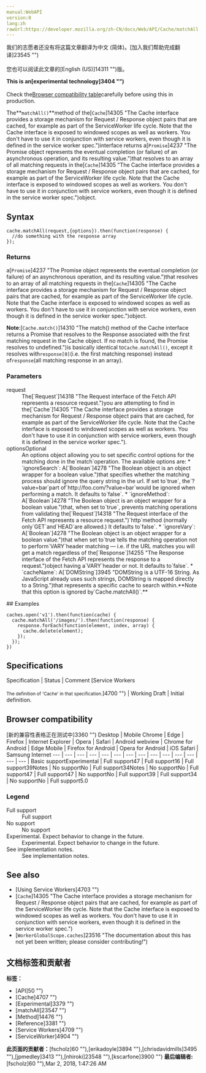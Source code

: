 ```yaml
---
manual:WebAPI
version:0
lang:zh
rawUrl:https://developer.mozilla.org/zh-CN/docs/Web/API/Cache/matchAll
---
```




<bdi>我们的志愿者还没有将这篇文章翻译为<bdi>中文 (简体)</bdi>。[加入我们帮助完成翻译]23545 "")<br></br>您也可以阅读此文章的[English (US)]14311 "")版。</bdi>






**This is an[experimental technology]3404 "")**<br></br>Check the[Browser compatibility table](%4694#Browser_compatibility "")carefully before using this in production.




The**`matchAll()`**method of the[`Cache`]14305 "The Cache interface provides a storage mechanism for Request / Response object pairs that are cached, for example as part of the ServiceWorker life cycle. Note that the Cache interface is exposed to windowed scopes as well as workers. You don't have to use it in conjunction with service workers, even though it is defined in the service worker spec.")interface returns a[`Promise`]4237 "The Promise object represents the eventual completion (or failure) of an asynchronous operation, and its resulting value.")that resolves to an array of all matching requests in the[`Cache`]14305 "The Cache interface provides a storage mechanism for Request / Response object pairs that are cached, for example as part of the ServiceWorker life cycle. Note that the Cache interface is exposed to windowed scopes as well as workers. You don't have to use it in conjunction with service workers, even though it is defined in the service worker spec.")object.


## Syntax<a name="Syntax"></a>

```
cache.matchAll(request,{options}).then(function(response) {
  //do something with the response array
});
```

### Returns<a name="Returns"></a>


a[`Promise`]4237 "The Promise object represents the eventual completion (or failure) of an asynchronous operation, and its resulting value.")that resolves to an array of all matching requests in the[`Cache`]14305 "The Cache interface provides a storage mechanism for Request / Response object pairs that are cached, for example as part of the ServiceWorker life cycle. Note that the Cache interface is exposed to windowed scopes as well as workers. You don't have to use it in conjunction with service workers, even though it is defined in the service worker spec.")object.



**Note**:[`Cache.match()`]14310 "The match() method of the Cache interface returns a Promise that resolves to the Response associated with the first matching request in the Cache object. If no match is found, the Promise resolves to undefined.")is basically identical to`Cache.matchAll()`, except it resolves with`response[0]`(i.e. the first matching response) instead of`response`(all matching response in an array).



### Parameters<a name="Parameters"></a>
<dl><dt id=''>request</dt><dd>The[`Request`]14318 "The Request interface of the Fetch API represents a resource request.")you are attempting to find in the[`Cache`]14305 "The Cache interface provides a storage mechanism for Request / Response object pairs that are cached, for example as part of the ServiceWorker life cycle. Note that the Cache interface is exposed to windowed scopes as well as workers. You don't have to use it in conjunction with service workers, even though it is defined in the service worker spec.").</dd><dt id=''>optionsOptional</dt><dd>An options object allowing you to set specific control options for the matching done in the`match`operation. The available options are:
* `ignoreSearch`: A[`Boolean`]4278 "The Boolean object is an object wrapper for a boolean value.")that specifies whether the matching process should ignore the query string in the url. If set to`true`, the`?value=bar`part of`http://foo.com/?value=bar`would be ignored when performing a match. It defaults to`false`.
* `ignoreMethod`: A[`Boolean`]4278 "The Boolean object is an object wrapper for a boolean value.")that, when set to`true`, prevents matching operations from validating the[`Request`]14318 "The Request interface of the Fetch API represents a resource request.")`http`method (normally only`GET`and`HEAD`are allowed.) It defaults to`false`.
* `ignoreVary`: A[`Boolean`]4278 "The Boolean object is an object wrapper for a boolean value.")that when set to`true`tells the matching operation not to perform`VARY`header matching — i.e. if the URL matches you will get a match regardless of the[`Response`]14255 "The Response interface of the Fetch API represents the response to a request.")object having a`VARY`header or not. It defaults to`false`.
* `cacheName`: A[`DOMString`]3945 "DOMString is a UTF-16 String. As JavaScript already uses such strings, DOMString is mapped directly to a String.")that represents a specific cache to search within.**Note that this option is ignored by`Cache.matchAll()`.**
</dd></dl>
## Examples<a name="Examples"></a>

```
caches.open('v1').then(function(cache) {
  cache.matchAll('/images/').then(function(response) {
    response.forEach(function(element, index, array) {
      cache.delete(element);
    });
  });
})
```

## Specifications<a name="Specifications"></a>
Specification | Status | Comment 
[Service Workers<br></br><small>The definition of &#39;Cache&#39; in that specification.</small>]4700 "") | Working Draft | Initial definition. 


## Browser compatibility<a name="Browser_compatibility"></a>
[新的兼容性表格正在测试中<i></i>]3360 "")
<abbr>Desktop<i></i></abbr> | <abbr>Mobile<i></i></abbr> 
<abbr>Chrome<i></i></abbr> | <abbr>Edge<i></i></abbr> | <abbr>Firefox<i></i></abbr> | <abbr>Internet Explorer<i></i></abbr> | <abbr>Opera<i></i></abbr> | <abbr>Safari<i></i></abbr> | <abbr>Android webview<i></i></abbr> | <abbr>Chrome for Android<i></i></abbr> | <abbr>Edge Mobile<i></i></abbr> | <abbr>Firefox for Android<i></i></abbr> | <abbr>Opera for Android<i></i></abbr> | <abbr>iOS Safari<i></i></abbr> | <abbr>Samsung Internet<i></i></abbr> 
 ---  |  ---  |  ---  |  ---  |  ---  |  ---  |  ---  |  ---  |  ---  |  ---  |  ---  |  ---  |  ---  |  ---  | 
Basic support<abbr>Experimental<i></i></abbr> | <abbr>Full support</abbr>47 | <abbr>Full support</abbr>16 | <abbr>Full support</abbr>39<abbr>Notes<i></i></abbr> | <abbr>No support</abbr>No | <abbr>Full support</abbr>34<abbr>Notes<i></i></abbr> | <abbr>No support</abbr>No | <abbr>Full support</abbr>47 | <abbr>Full support</abbr>47 | <abbr>No support</abbr>No | <abbr>Full support</abbr>39 | <abbr>Full support</abbr>34 | <abbr>No support</abbr>No | <abbr>Full support</abbr>5.0 


### Legend<a name="Legend"></a>
<dl><dt id=''><abbr>Full support</abbr></dt><dd>Full support</dd><dt id=''><abbr>No support</abbr></dt><dd>No support</dd><dt id=''><abbr>Experimental. Expect behavior to change in the future.<i></i></abbr></dt><dd>Experimental. Expect behavior to change in the future.</dd><dt id=''><abbr>See implementation notes.<i></i></abbr></dt><dd>See implementation notes.</dd></dl>


## See also<a name="See_also"></a>

* [Using Service Workers]4703 "")
* [`Cache`]14305 "The Cache interface provides a storage mechanism for Request / Response object pairs that are cached, for example as part of the ServiceWorker life cycle. Note that the Cache interface is exposed to windowed scopes as well as workers. You don't have to use it in conjunction with service workers, even though it is defined in the service worker spec.")
* [`WorkerGlobalScope.caches`]23516 "The documentation about this has not yet been written; please consider contributing!")



## 文档标签和贡献者
**标签：**
* [API]50 "")
* [Cache]4707 "")
* [Experimental]3379 "")
* [matchAll]23547 "")
* [Method]14476 "")
* [Reference]3381 "")
* [Service Workers]4709 "")
* [ServiceWorker]4904 "")

**此页面的贡献者：**[fscholz]60 ""),[erikadoyle]3894 ""),[chrisdavidmills]3495 ""),[jpmedley]3413 ""),[nhiroki]23548 ""),[kscarfone]3900 "")
**最后编辑者:**[fscholz]60 ""),<time>Mar 2, 2018, 1:47:26 AM</time>


